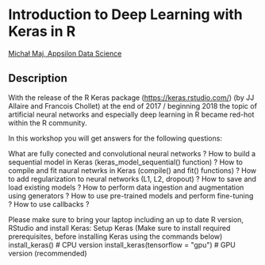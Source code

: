 # Introduction to Deep Learning with Keras in R

[Michał Maj, Appsilon Data Science]()

## Description

With the release of the R Keras package (https://keras.rstudio.com/) (by JJ Allaire and Francois Chollet) at the end of 2017 / beginning 2018 the topic of artificial neural networks and especially deep learning in R became red-hot within the R community.

In this workshop you will get answers for the following questions:

What are fully conected and convolutional neural networks ?
How to build a sequential model in Keras (keras_model_sequential() function) ?
How to compile and fit naural netwrks in Keras (compile() and fit() functions) ?
How to add regularization to neural networks (L1, L2, dropout) ?
How to save and load existing models ?
How to perform data ingestion and augmentation using generators ?
How to use pre-trained models and perform fine-tuning ?
How to use callbacks ?

Please make sure to bring your laptop including an up to date R version, RStudio and install Keras:
Setup Keras (Make sure to install required prerequisites, before installing Keras using the commands below)
  install_keras() # CPU version
  install_keras(tensorflow = "gpu") # GPU version (recommended)